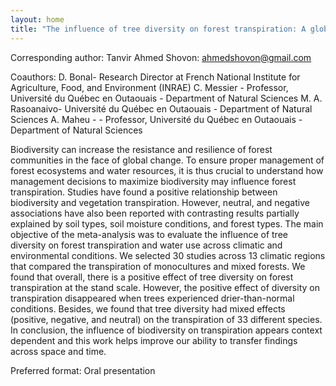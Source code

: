 ```yaml
---
layout: home
title: "The influence of tree diversity on forest transpiration: A global meta-analysis"
---
```



Corresponding author: Tanvir Ahmed Shovon: ahmedshovon@gmail.com

Coauthors: D. Bonal- Research Director at French National Institute for Agriculture, Food, and Environment (INRAE)
 C. Messier - Professor, Université du Québec en Outaouais - Department of Natural Sciences
 M. A. Rasoanaivo- Université du Québec en Outaouais - Department of Natural Sciences
 A. Maheu - - Professor, Université du Québec en Outaouais - Department of Natural Sciences 

Biodiversity can increase the resistance and resilience of forest communities in the face of global change. To ensure proper management of forest ecosystems and water resources, it is thus crucial to understand how management decisions to maximize biodiversity may influence forest transpiration. Studies have found a positive relationship between biodiversity and vegetation transpiration. However, neutral, and negative associations have also been reported with contrasting results partially explained by soil types, soil moisture conditions, and forest types. The main objective of the meta-analysis was to evaluate the influence of tree diversity on forest transpiration and water use across climatic and environmental conditions. We selected 30 studies across 13 climatic regions that compared the transpiration of monocultures and mixed forests. We found that overall, there is a positive effect of tree diversity on forest transpiration at the stand scale. However, the positive effect of diversity on transpiration disappeared when trees experienced drier-than-normal conditions. Besides, we found that tree diversity had mixed effects (positive, negative, and neutral) on the transpiration of 33 different species. In conclusion, the influence of biodiversity on transpiration appears context dependent and this work helps improve our ability to transfer findings across space and time.

Preferred format: Oral presentation
